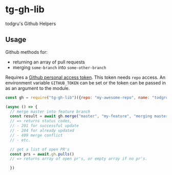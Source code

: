 # tg-gh-lib

todgru's Github Helpers

## Usage

Github methods for:
- returning an array of pull requests
- merging `some-branch` into `some-other-branch`

Requires a [Github personal access token](https://github.com/settings/tokens/). This token needs `repo` access. An environment variable `GITHUB_TOKEN` can be set or the token can be passed in as an argument to the module.

```javascript
const gh = require("tg-gh-lib")({repo: "my-awesome-repo", name: "todgru", token: "my-token"});

(async () => {
  // merge master into feature branch
  const result = await gh.merge("master", "my-feature", "merging master into feature")
  // => returns status codes,
  // - 201 for successful update
  // - 204 for already updated
  // - 409 merge conflict
  // - etc.

  // get a list of open PR's
  const prs = await.gh.pulls()
  // => returns array of open pr's, or empty array if no pr's.

  })
```
